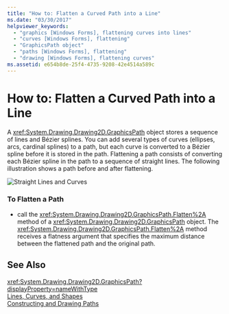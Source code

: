 ```yaml
---
title: "How to: Flatten a Curved Path into a Line"
ms.date: "03/30/2017"
helpviewer_keywords: 
  - "graphics [Windows Forms], flattening curves into lines"
  - "curves [Windows Forms], flattening"
  - "GraphicsPath object"
  - "paths [Windows Forms], flattening"
  - "drawing [Windows Forms], flattening curves"
ms.assetid: e654b8de-25f4-4735-9208-42e4514a589c
---
```

# How to: Flatten a Curved Path into a Line
A <xref:System.Drawing.Drawing2D.GraphicsPath> object stores a sequence of lines and Bézier splines. You can add several types of curves (ellipses, arcs, cardinal splines) to a path, but each curve is converted to a Bézier spline before it is stored in the path. Flattening a path consists of converting each Bézier spline in the path to a sequence of straight lines. The following illustration shows a path before and after flattening.  
  
 ![Straight Lines and Curves](../../../../docs/framework/winforms/advanced/media/aboutgdip02-art32a.gif "AboutGdip02_Art32A")  
  
### To Flatten a Path  
  
- call the <xref:System.Drawing.Drawing2D.GraphicsPath.Flatten%2A> method of a <xref:System.Drawing.Drawing2D.GraphicsPath> object. The <xref:System.Drawing.Drawing2D.GraphicsPath.Flatten%2A> method receives a flatness argument that specifies the maximum distance between the flattened path and the original path.  
  
## See Also  
 <xref:System.Drawing.Drawing2D.GraphicsPath?displayProperty=nameWithType>  
 [Lines, Curves, and Shapes](../../../../docs/framework/winforms/advanced/lines-curves-and-shapes.md)  
 [Constructing and Drawing Paths](../../../../docs/framework/winforms/advanced/constructing-and-drawing-paths.md)
